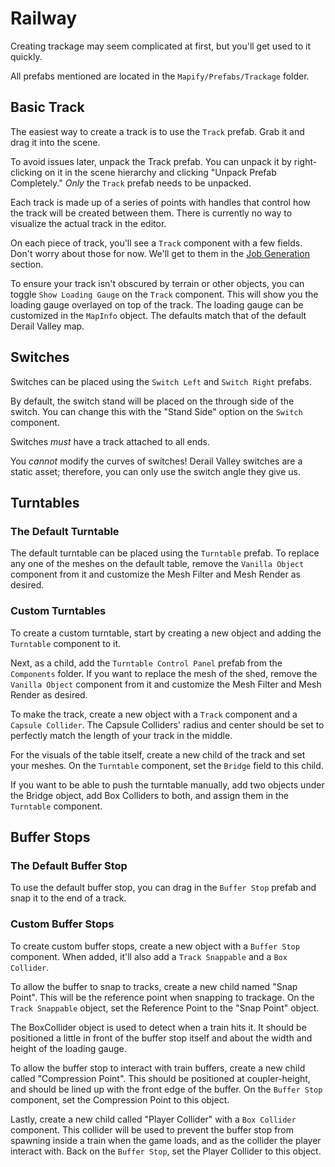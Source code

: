 # Railway

Creating trackage may seem complicated at first, but you'll get used to it quickly.

All prefabs mentioned are located in the `Mapify/Prefabs/Trackage` folder.


## Basic Track

The easiest way to create a track is to use the `Track` prefab.
Grab it and drag it into the scene.

To avoid issues later, unpack the Track prefab.
You can unpack it by right-clicking on it in the scene hierarchy and clicking "Unpack Prefab Completely."
*Only* the `Track` prefab needs to be unpacked.

Each track is made up of a series of points with handles that control how the track will be created between them.
There is currently no way to visualize the actual track in the editor.

On each piece of track, you'll see a `Track` component with a few fields.
Don't worry about those for now. We'll get to them in the [Job Generation](jobs.md) section.

To ensure your track isn't obscured by terrain or other objects, you can toggle `Show Loading Gauge` on the `Track` component.
This will show you the loading gauge overlayed on top of the track.
The loading gauge can be customized in the `MapInfo` object.
The defaults match that of the default Derail Valley map.


## Switches

Switches can be placed using the `Switch Left` and `Switch Right` prefabs.

By default, the switch stand will be placed on the through side of the switch.
You can change this with the "Stand Side" option on the `Switch` component.

Switches *must* have a track attached to all ends.

You *cannot* modify the curves of switches!
Derail Valley switches are a static asset; therefore, you can only use the switch angle they give us.


## Turntables

### The Default Turntable

The default turntable can be placed using the `Turntable` prefab.
To replace any one of the meshes on the default table, remove the `Vanilla Object` component from it and customize the Mesh Filter and Mesh Render as desired.

### Custom Turntables

To create a custom turntable, start by creating a new object and adding the `Turntable` component to it.

Next, as a child, add the `Turntable Control Panel` prefab from the `Components` folder.
If you want to replace the mesh of the shed, remove the `Vanilla Object` component from it and customize the Mesh Filter and Mesh Render as desired.

To make the track, create a new object with a `Track` component and a `Capsule Collider`.
The Capsule Colliders' radius and center should be set to perfectly match the length of your track in the middle.

For the visuals of the table itself, create a new child of the track and set your meshes.
On the `Turntable` component, set the `Bridge` field to this child.

If you want to be able to push the turntable manually, add two objects under the Bridge object,
add Box Colliders to both, and assign them in the `Turntable` component.


## Buffer Stops

### The Default Buffer Stop

To use the default buffer stop, you can drag in the `Buffer Stop` prefab and snap it to the end of a track.

### Custom Buffer Stops

To create custom buffer stops, create a new object with a `Buffer Stop` component.
When added, it'll also add a `Track Snappable` and a `Box Collider`.

To allow the buffer to snap to tracks, create a new child named "Snap Point".
This will be the reference point when snapping to trackage.
On the `Track Snappable` object, set the Reference Point to the "Snap Point" object.

The BoxCollider object is used to detect when a train hits it.
It should be positioned a little in front of the buffer stop itself and about the width and height of the loading gauge.

To allow the buffer stop to interact with train buffers, create a new child called "Compression Point".
This should be positioned at coupler-height, and should be lined up with the front edge of the buffer.
On the `Buffer Stop` component, set the Compression Point to this object.

Lastly, create a new child called "Player Collider" with a `Box Collider` component.
This collider will be used to prevent the buffer stop from spawning inside a train when the game loads,
and as the collider the player interact with.
Back on the `Buffer Stop`, set the Player Collider to this object.
